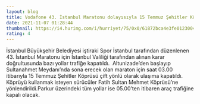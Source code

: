 ```yaml
--- 
layout: blog
title: Vodafone 43. İstanbul Maratonu dolayısıyla 15 Temmuz Şehitler Köprüsü trafiğe kapatıldı
date: 2021-11-07 01:28:44
thumbnail: https://i4.hurimg.com/i/hurriyet/75/0x0/61872bca4e3fe0123004aaa6.jpg
rating: 4
---
```

İstanbul Büyükşehir Belediyesi iştiraki Spor İstanbul tarafından düzenlenen 43. İstanbul Maratonu için İstanbul Valiliği tarafından alınan karar doğrultusunda bazı yollar trafiğe kapatıldı.  Altunizade’den başlayıp Sultanahmet Meydanı’nda sona erecek olan maraton için saat 03.00 itibarıyla 15 Temmuz Şehitler Köprüsü çift yönlü olarak ulaşıma kapatıldı. Köprüyü kullanmak isteyen sürücüler Fatih Sultan Mehmet Köprüsü’ne yönlendirildi.Parkur üzerindeki tüm yollar ise 05.00’ten itibaren araç trafiğine kapalı olacak.